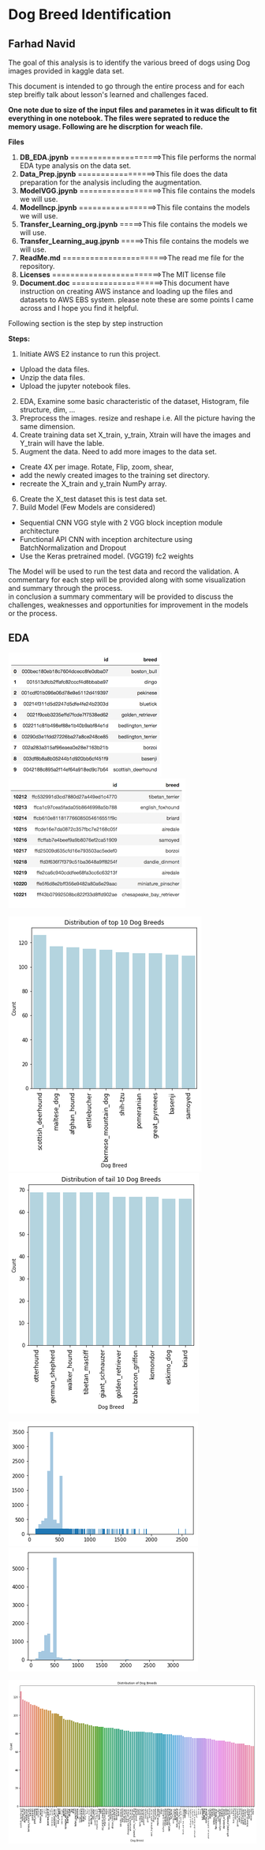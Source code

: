 # Dog Breed Identification
## Farhad Navid 

The goal of this analysis is to identify the various breed of dogs using Dog images provided in kaggle data set. 

This document is intended to go through the entire process and for each step breifly talk about lesson's learned and challenges faced. 

**One note due to size of the input files and parametes in it was dificult to fit everything in one notebook.  The files were seprated to reduce the memory usage. Following are he discrption for weach file.**  

**Files**
 1. **DB_EDA.jpynb** ====================>This file performs the normal EDA type analysis on the data set.
 2. **Data_Prep.jpynb** =================>This file does the data preparation for the analysis including the augmentation. 
 3. **ModelVGG.jpynb** ==================>This file contains the models we will use.
 4. **ModelIncp.jpynb** =================>This file contains the models we will use.
 5. **Transfer_Learning_org.jpynb** =====>This file contains the models we will use.
 6. **Transfer_Learning_aug.jpynb** =====>This file contains the models we will use.
 7. **ReadMe.md** =======================>The read me file for the repository. 
 8. **Licenses** ========================>The MIT license file
 9. **Document.doc** ====================>This document have instruction on creating AWS instance and loading up the files and datasets to AWS EBS system. please note these are some points I came across and I hope you find it helpful.

Following section is the step by step instruction    

**Steps:**
1. Initiate AWS E2 instance to run this project.
 * Upload the data files.
 * Unzip the data files.
 * Upload the jupyter notebook files. 
2. EDA, Examine some basic characteristic of the dataset, Histogram, file structure, dim, ...
3. Preprocess the images. resize and reshape i.e. All the picture having the same dimension. 
4. Create training data set X_train, y_train, Xtrain will have the images and Y_train will have the lable. 
5. Augment the data.  Need to add more images to the data set.   
 * Create 4X per image.  Rotate, Flip, zoom, shear, 
 * add the newly created images to the training set directory.
 * recreate the X_train and y_train NumPy array.
6. Create the X_test dataset this is test data set. 
7. Build Model (Few Models are considered)
 * Sequential CNN VGG style with 2 VGG block inception module architecture
 * Functional API CNN with inception architecture using BatchNormalization and Dropout
 * Use the Keras pretrained model. (VGG19) fc2 weights
 
The Model will be used to run the test data and record the validation.
A commentary for each step will be provided along with some visualization and summary through the process.  
in conclusion a summary commentary will be provided to discuss the challenges, weaknesses and opportunities for improvement in the models or the process.
## EDA
![file9](https://github.com/Farhad-n/Clasification/blob/master/image/top_10.png "Top 10 Row") ![file8](https://github.com/Farhad-n/Clasification/blob/master/image/tail_10.png "last 10 Row")

![file3](https://github.com/Farhad-n/Clasification/blob/master/image/top10_bar.png "Top 10 Hist") ![file4](https://github.com/Farhad-n/Clasification/blob/master/image/tail10_bar.png "last 10 RHist")

![file5](https://github.com/Farhad-n/Clasification/blob/master/image/hist_height.png "THistogram Heights") ![file6](https://github.com/Farhad-n/Clasification/blob/master/image/hist_width.png "Hitogram Weidths")

![file7](https://github.com/Farhad-n/Clasification/blob/master/image/histigram.png)
